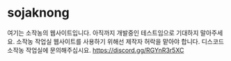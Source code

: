 # sojaknong
여기는 소작농의 웹사이트입니다. 아직까지 개발중인 테스트임으로 기대하지 말아주세요.
소작농 작업실 웹사이트를 사용하기 위해선 제작자 허락을 맡아야 합니다. 디스코드 소작농 작업실에 문의해주십시요.
https://discord.gg/RGYnR3r5XC
